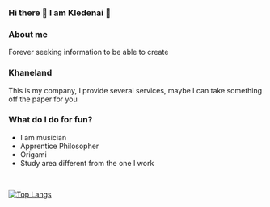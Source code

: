 ### Hi there 👋  I am Kledenai 🌱

<!--
**Kledenai/kledenai** is a ✨ _special_ ✨ repository because its `README.md` (this file) appears on your GitHub profile.

Here are some ideas to get you started:

- 🔭 I’m currently working on ...
- 🌱 I’m currently learning ...
- 👯 I’m looking to collaborate on ...
- 🤔 I’m looking for help with ...
- 💬 Ask me about ...
- 📫 How to reach me: ...
- 😄 Pronouns: ...
- ⚡ Fun fact: ...
-->

### About me

Forever seeking information to be able to create

### Khaneland

This is my company, I provide several services, maybe I can take something off the paper for you

### What do I do for fun?

- I am musician
- Apprentice Philosopher
- Origami
- Study area different from the one I work

<br/>

[![Top Langs](https://github-readme-stats.vercel.app/api/top-langs/?username=kledenai&layout=compact&title_color=ffffff&icon_color=bb2acf&text_color=daf7dc&bg_color=151515)](https://github.com/anuraghazra/github-readme-stats)
